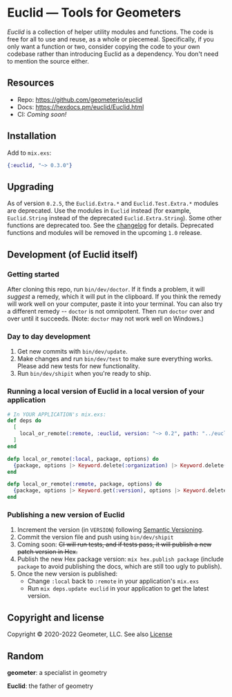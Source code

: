 # Euclid — Tools for Geometers

_Euclid_ is a collection of helper utility modules and functions.
The code is free for all to use and reuse, as a whole or piecemeal. Specifically, if you only want a function or
two, consider copying the code to your own codebase rather than introducing Euclid as a dependency. You don't need
to mention the source either.

## Resources

- Repo: https://github.com/geometerio/euclid
- Docs: https://hexdocs.pm/euclid/Euclid.html
- CI: _Coming soon!_

## Installation

Add to `mix.exs`:

```elixir
{:euclid, "~> 0.3.0"}
```

## Upgrading

As of version `0.2.5`, the `Euclid.Extra.*` and `Euclid.Test.Extra.*` modules are deprecated.
Use the modules in `Euclid` instead (for example, `Euclid.String` instead of the deprecated `Euclid.Extra.String`).
Some other functions are deprecated too.
See the [changelog](https://github.com/geometerio/euclid/blob/main/CHANGELOG.md#v025) for details.
Deprecated functions and modules will be removed in the upcoming `1.0` release.

## Development (of Euclid itself)

### Getting started

After cloning this repo, run `bin/dev/doctor`. If it finds a problem, it will _suggest_ a remedy,
which it will put in the clipboard. If you think the remedy will work well on your computer, paste it into
your terminal. You can also try a different remedy -- `doctor` is not omnipotent. Then run `doctor` over
and over until it succeeds. (Note: `doctor` may not work well on Windows.)

### Day to day development

1. Get new commits with `bin/dev/update`.
1. Make changes and run `bin/dev/test` to make sure everything works. Please add new tests for new functionality.
1. Run `bin/dev/shipit` when you're ready to ship.

### Running a local version of Euclid in a local version of your application

```elixir
# In YOUR APPLICATION's mix.exs:
def deps do
  [
    local_or_remote(:remote, :euclid, version: "~> 0.2", path: "../euclid")
  ]
end

defp local_or_remote(:local, package, options) do
  {package, options |> Keyword.delete(:organization) |> Keyword.delete(:version)}
end

defp local_or_remote(:remote, package, options) do
  {package, options |> Keyword.get(:version), options |> Keyword.delete(:path) |> Keyword.delete(:version)}
end
```

### Publishing a new version of Euclid

1. Increment the version (in `VERSION`) following [Semantic Versioning](https://semver.org/).
1. Commit the version file and push using `bin/dev/shipit`
1. Coming soon: ~~CI will run tests, and if tests pass, it will publish a new patch version in Hex.~~
1. Publish the new Hex package version: `mix hex.publish package` (include `package` to avoid publishing the docs,
   which are still too ugly to publish).
1. Once the new version is published:
   - Change `:local` back to `:remote` in your application's `mix.exs`
   - Run `mix deps.update euclid` in your application to get the latest version.

## Copyright and license

Copyright © 2020-2022 Geometer, LLC. See also [License](https://github.com/geometerio/euclid/blob/main/LICENSE.md)

## Random

**geometer**: a specialist in geometry

**Euclid**: the father of geometry
